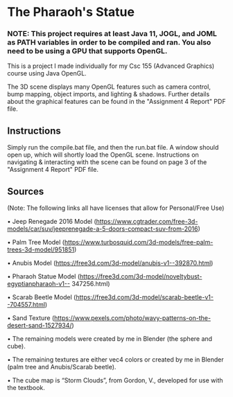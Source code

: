 # The Pharaoh's Statue
 
### NOTE: This project requires at least Java 11, JOGL, and JOML as PATH variables in order to be compiled and ran. You also need to be using a GPU that supports OpenGL.

This is a project I made individually for my Csc 155 (Advanced Graphics) course using Java OpenGL.  

The 3D scene displays many OpenGL features such as camera control, bump mapping, object imports, and lighting & shadows. Further details about the graphical features can be found in the "Assignment 4 Report" PDF file.

## Instructions

Simply run the compile.bat file, and then the run.bat file. A window should open up, which will shortly load the OpenGL scene. Instructions on navigating & interacting with the scene can be found on page 3 of the "Assignment 4 Report" PDF file.

## Sources

(Note: The following links all have licenses that allow for Personal/Free Use)

• Jeep Renegade 2016 Model (https://www.cgtrader.com/free-3d-models/car/suv/jeeprenegade-a-5-doors-compact-suv-from-2016)

• Palm Tree Model (https://www.turbosquid.com/3d-models/free-palm-trees-3d-model/951851)

• Anubis Model (https://free3d.com/3d-model/anubis-v1--392870.html)

• Pharaoh Statue Model (https://free3d.com/3d-model/noveltybust-egyptianpharaoh-v1--
347256.html)

• Scarab Beetle Model (https://free3d.com/3d-model/scarab-beetle-v1--704557.html)

• Sand Texture (https://www.pexels.com/photo/wavy-patterns-on-the-desert-sand-1527934/)

• The remaining models were created by me in Blender (the sphere and cube).

• The remaining textures are either vec4 colors or created by me in Blender (palm tree and
Anubis/Scarab beetle).

• The cube map is “Storm Clouds”, from Gordon, V., developed for use with the textbook.
